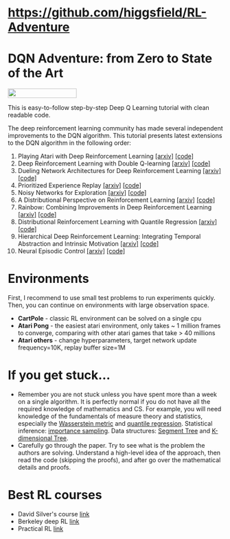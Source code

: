# https://github.com/higgsfield/RL-Adventure



# DQN Adventure: from Zero to State of the Art


<img width="160px" height="22px" href="https://github.com/pytorch/pytorch" src="https://pp.userapi.com/c847120/v847120960/82b4/xGBK9pXAkw8.jpg">

This is easy-to-follow step-by-step Deep Q Learning tutorial with clean readable code.

The deep reinforcement learning community has made several independent improvements to the DQN algorithm. This tutorial presents latest extensions to the DQN algorithm in the following order: 

  1. Playing Atari with Deep Reinforcement Learning [[arxiv]](https://www.cs.toronto.edu/~vmnih/docs/dqn.pdf) [[code]](https://github.com/higgsfield/RL-Adventure/blob/master/1.dqn.ipynb)
  2. Deep Reinforcement Learning with Double Q-learning [[arxiv]](https://arxiv.org/abs/1509.06461) [[code]](https://github.com/higgsfield/RL-Adventure/blob/master/2.double%20dqn.ipynb)
  3. Dueling Network Architectures for Deep Reinforcement Learning [[arxiv]](https://arxiv.org/abs/1511.06581) [[code]](https://github.com/higgsfield/RL-Adventure/blob/master/3.dueling%20dqn.ipynb)
  4. Prioritized Experience Replay [[arxiv]](https://arxiv.org/abs/1511.05952) [[code]](https://github.com/higgsfield/RL-Adventure/blob/master/4.prioritized%20dqn.ipynb)
  5. Noisy Networks for Exploration [[arxiv]](https://arxiv.org/abs/1706.10295) [[code]](https://github.com/higgsfield/RL-Adventure/blob/master/5.noisy%20dqn.ipynb)
  6. A Distributional Perspective on Reinforcement Learning [[arxiv]](https://arxiv.org/pdf/1707.06887.pdf) [[code]](https://github.com/higgsfield/RL-Adventure/blob/master/6.categorical%20dqn.ipynb)
  7. Rainbow: Combining Improvements in Deep Reinforcement Learning [[arxiv]](https://arxiv.org/abs/1710.02298) [[code]](https://github.com/higgsfield/RL-Adventure/blob/master/7.rainbow%20dqn.ipynb)
  8. Distributional Reinforcement Learning with Quantile Regression [[arxiv]](https://arxiv.org/pdf/1710.10044.pdf) [[code]](https://github.com/higgsfield/RL-Adventure/blob/master/8.quantile%20regression%20dqn.ipynb)
  9. Hierarchical Deep Reinforcement Learning: Integrating Temporal Abstraction and Intrinsic Motivation  [[arxiv]](https://arxiv.org/abs/1604.06057) [[code]](https://github.com/higgsfield/RL-Adventure/blob/master/9.hierarchical%20dqn.ipynb)
  10. Neural Episodic Control [[arxiv]](https://arxiv.org/pdf/1703.01988.pdf) [[code]](#)

# Environments
First, I recommend to use small test problems to run experiments quickly. Then, you can continue on environments with large observation space. 

  - **CartPole** - classic RL environment can be solved on a single cpu
  - **Atari Pong** - the easiest atari environment, only takes ~ 1 million frames to converge, comparing with other atari games that take > 40 millions
  - **Atari others** - change hyperparameters, target network update frequency=10K, replay buffer size=1M

# If you get stuck… 
- Remember you are not stuck unless you have spent more than a week on a single algorithm. It is perfectly normal if you do not have all the required knowledge of mathematics and CS. For example, you will need knowledge of the fundamentals of measure theory and statistics, especially the [Wasserstein metric](https://en.wikipedia.org/wiki/Wasserstein_metric) and [quantile regression](https://en.wikipedia.org/wiki/Quantile_regression). Statistical inference: [importance sampling](https://en.wikipedia.org/wiki/Importance_sampling). Data structures: [Segment Tree](https://leetcode.com/tag/segment-tree/) and [K-dimensional Tree](https://en.wikipedia.org/wiki/K-d_tree).
- Carefully go through the paper. Try to see what is the problem the authors are solving. Understand a high-level idea of the approach, then read the code (skipping the proofs), and after go over the mathematical details and proofs.

# Best RL courses
- David Silver's course [link](http://www0.cs.ucl.ac.uk/staff/d.silver/web/Teaching.html)
- Berkeley deep RL [link](http://rll.berkeley.edu/deeprlcourse/)
- Practical RL [link](https://github.com/yandexdataschool/Practical_RL)
